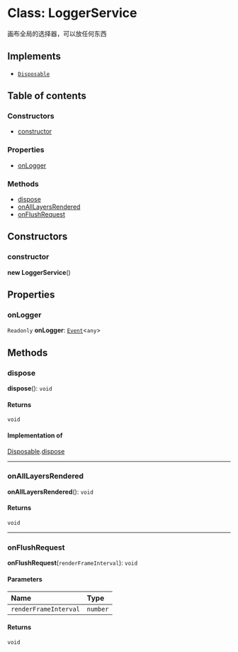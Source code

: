 # Class: LoggerService

画布全局的选择器，可以放任何东西

## Implements

* [`Disposable`](/auto-docs/free-layout-editor/interfaces/Disposable-1.md)

## Table of contents

### Constructors

* [constructor](/auto-docs/free-layout-editor/classes/LoggerService.md#constructor)

### Properties

* [onLogger](/auto-docs/free-layout-editor/classes/LoggerService.md#onlogger)

### Methods

* [dispose](/auto-docs/free-layout-editor/classes/LoggerService.md#dispose)
* [onAllLayersRendered](/auto-docs/free-layout-editor/classes/LoggerService.md#onalllayersrendered)
* [onFlushRequest](/auto-docs/free-layout-editor/classes/LoggerService.md#onflushrequest)

## Constructors

### constructor

**new LoggerService**()

## Properties

### onLogger

`Readonly` **onLogger**: [`Event`](/auto-docs/free-layout-editor/interfaces/Event-1.md)<`any`>

## Methods

### dispose

**dispose**(): `void`

#### Returns

`void`

#### Implementation of

[Disposable](/auto-docs/free-layout-editor/interfaces/Disposable-1.md).[dispose](/auto-docs/free-layout-editor/interfaces/Disposable-1.md#dispose)

***

### onAllLayersRendered

**onAllLayersRendered**(): `void`

#### Returns

`void`

***

### onFlushRequest

**onFlushRequest**(`renderFrameInterval`): `void`

#### Parameters

| Name | Type |
| :------ | :------ |
| `renderFrameInterval` | `number` |

#### Returns

`void`
